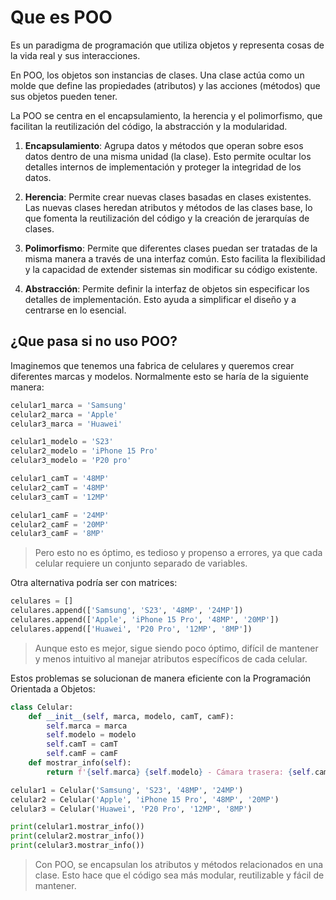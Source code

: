 # Que es POO

Es un paradigma de programación que utiliza objetos y representa cosas de la vida real y sus interacciones.

En POO, los objetos son instancias de clases. Una clase actúa como un molde que define las propiedades (atributos) y las acciones (métodos) que sus objetos pueden tener.

La POO se centra en el encapsulamiento, la herencia y el polimorfismo, que facilitan la reutilización del código, la abstracción y la modularidad.

1. **Encapsulamiento**: Agrupa datos y métodos que operan sobre esos datos dentro de una misma unidad (la clase). Esto permite ocultar los detalles internos de implementación y proteger la integridad de los datos.

2. **Herencia**: Permite crear nuevas clases basadas en clases existentes. Las nuevas clases heredan atributos y métodos de las clases base, lo que fomenta la reutilización del código y la creación de jerarquías de clases.

3. **Polimorfismo**: Permite que diferentes clases puedan ser tratadas de la misma manera a través de una interfaz común. Esto facilita la flexibilidad y la capacidad de extender sistemas sin modificar su código existente.

4. **Abstracción**: Permite definir la interfaz de objetos sin especificar los detalles de implementación. Esto ayuda a simplificar el diseño y a centrarse en lo esencial.

## ¿Que pasa si no uso POO?

Imaginemos que tenemos una fabrica de celulares y queremos crear diferentes marcas y modelos. Normalmente esto se haría de la siguiente manera:

```py
celular1_marca = 'Samsung'
celular2_marca = 'Apple'
celular3_marca = 'Huawei'

celular1_modelo = 'S23'
celular2_modelo = 'iPhone 15 Pro'
celular3_modelo = 'P20 pro'

celular1_camT = '48MP'
celular2_camT = '48MP'
celular3_camT = '12MP'

celular1_camF = '24MP'
celular2_camF = '20MP'
celular3_camF = '8MP'
```

> Pero esto no es óptimo, es tedioso y propenso a errores, ya que cada celular requiere un conjunto separado de variables.

Otra alternativa podría ser con matrices:

```py
celulares = []
celulares.append(['Samsung', 'S23', '48MP', '24MP'])
celulares.append(['Apple', 'iPhone 15 Pro', '48MP', '20MP'])
celulares.append(['Huawei', 'P20 Pro', '12MP', '8MP'])

```

> Aunque esto es mejor, sigue siendo poco óptimo, difícil de mantener y menos intuitivo al manejar atributos específicos de cada celular.

Estos problemas se solucionan de manera eficiente con la Programación Orientada a Objetos:

```py
class Celular:
    def __init__(self, marca, modelo, camT, camF):
        self.marca = marca
        self.modelo = modelo
        self.camT = camT
        self.camF = camF
    def mostrar_info(self):
        return f'{self.marca} {self.modelo} - Cámara trasera: {self.camT}, Cámara frontal: {self.camF}'

celular1 = Celular('Samsung', 'S23', '48MP', '24MP')
celular2 = Celular('Apple', 'iPhone 15 Pro', '48MP', '20MP')
celular3 = Celular('Huawei', 'P20 Pro', '12MP', '8MP')

print(celular1.mostrar_info())
print(celular2.mostrar_info())
print(celular3.mostrar_info())
```

>Con POO, se encapsulan los atributos y métodos relacionados en una clase. Esto hace que el código sea más modular, reutilizable y fácil de mantener.
